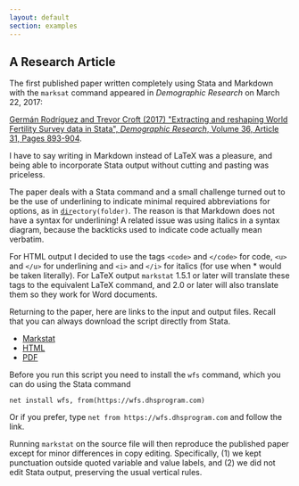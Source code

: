 ```yaml
---
layout: default
section: examples
---
```


## A Research Article

The first published paper written completely using Stata and Markdown with the `marksat` command appeared in *Demographic Research* on March 22, 2017:

[Germán Rodríguez and Trevor Croft (2017) "Extracting and reshaping World Fertility Survey data in Stata", *Demographic Research*, Volume 36, Article 31, Pages 893-904](https://www.demographic-research.org/volumes/vol36/31/36-31.pdf).

I have to say writing in Markdown instead of LaTeX was a pleasure, and being able to incorporate Stata output without cutting and pasting was priceless.

The paper deals with a Stata command and a small challenge turned out to be the use of underlining to indicate minimal required abbreviations for options, as in <code><u>dir</u>ectory(folder)</code>. The reason is that Markdown does not have a syntax for underlining! A related issue was using italics in a syntax diagram, because the backticks used to indicate code actually mean verbatim.

For HTML output I decided to use the tags `<code>` and `</code>` for code, `<u>` and `</u>` for underlining and `<i>` and `</i>` for italics (for use when * would be taken literally). For LaTeX output `markstat` 1.5.1 or later will translate these tags to the equivalent LaTeX command, and 2.0 or later will also translate them so they work for Word documents.

Returning to the paper, here are links to the input and output files. Recall that you can always download the script directly from Stata.

- [Markstat](wfs.stmd)
- [HTML](wfs.html)
- [PDF](wfs.pdf)

Before you run this script you need to install the `wfs` command, which you can do using the Stata command

`net install wfs, from(https://wfs.dhsprogram.com)`

Or if you prefer, type `net from https://wfs.dhsprogram.com` and follow the link.

Running `markstat` on the source file will then reproduce the published paper except for minor differences in copy editing. Specifically, (1) we kept punctuation outside quoted variable and value labels, and (2) we did not edit Stata output, preserving the usual vertical rules.

